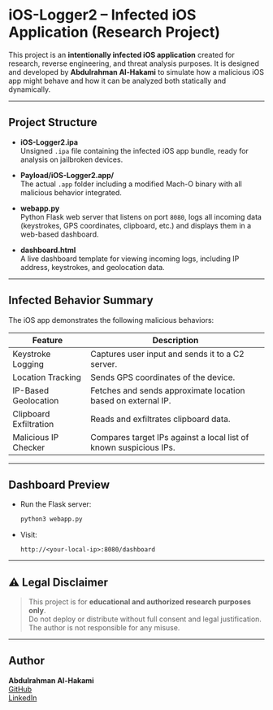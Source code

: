 # iOS-Logger2 – Infected iOS Application (Research Project)

This project is an **intentionally infected iOS application** created for research, reverse engineering, and threat analysis purposes. It is designed and developed by **Abdulrahman Al-Hakami** to simulate how a malicious iOS app might behave and how it can be analyzed both statically and dynamically.

---

##  Project Structure

- **iOS-Logger2.ipa**  
  Unsigned `.ipa` file containing the infected iOS app bundle, ready for analysis on jailbroken devices.

- **Payload/iOS-Logger2.app/**  
  The actual `.app` folder including a modified Mach-O binary with all malicious behavior integrated.

- **webapp.py**  
  Python Flask web server that listens on port `8080`, logs all incoming data (keystrokes, GPS coordinates, clipboard, etc.) and displays them in a web-based dashboard.

- **dashboard.html**  
  A live dashboard template for viewing incoming logs, including IP address, keystrokes, and geolocation data.

---

##  Infected Behavior Summary

The iOS app demonstrates the following malicious behaviors:

| Feature                    | Description |
|----------------------------|-------------|
|  Keystroke Logging       | Captures user input and sends it to a C2 server. |
|  Location Tracking       | Sends GPS coordinates of the device. |
|  IP-Based Geolocation    | Fetches and sends approximate location based on external IP. |
|  Clipboard Exfiltration | Reads and exfiltrates clipboard data. |
|  Malicious IP Checker   | Compares target IPs against a local list of known suspicious IPs. |

---



##  Dashboard Preview

- Run the Flask server:
    ```bash
    python3 webapp.py
    ```

- Visit:
    ```
    http://<your-local-ip>:8080/dashboard
    ```

---

## ⚠️ Legal Disclaimer

> This project is for **educational and authorized research purposes only**.  
> Do not deploy or distribute without full consent and legal justification.  
> The author is not responsible for any misuse.

---

##  Author

**Abdulrahman Al-Hakami**  
[GitHub](https://github.com/AbdulrahmanALHakami)  
[LinkedIn](https://www.linkedin.com/in/abdulrahmanalhakami/)
